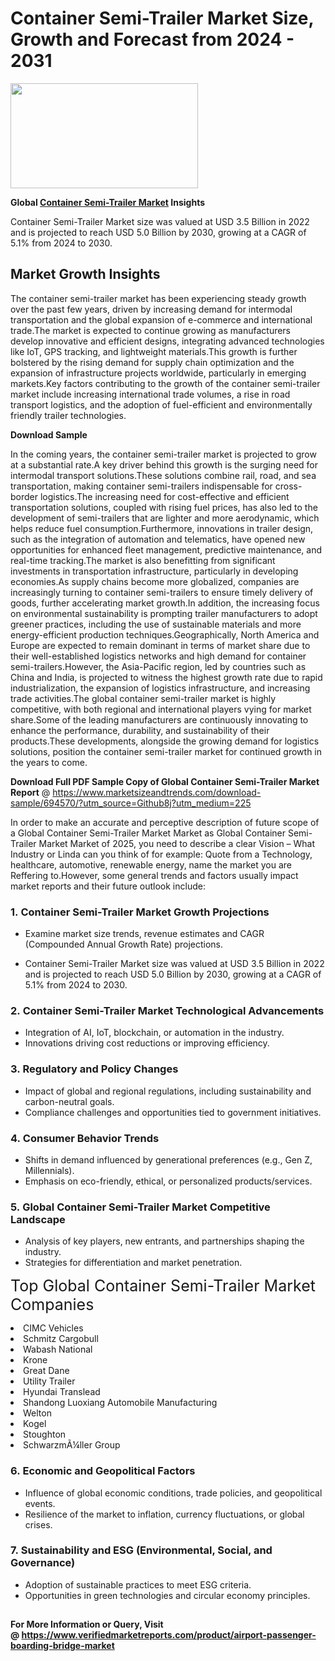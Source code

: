 <H1>Container Semi-Trailer Market Size, Growth and Forecast from 2024 - 2031</H1><img class="aligncenter size-medium wp-image-584254" src="https://thirdeyenews.in/wp-content/uploads/2024/09/Global-Market-Research-300x168.jpeg" alt="" width="300" height="168" /><p><strong>Global&nbsp;<a href="https://www.marketsizeandtrends.com/download-sample/694570/?utm_source=Github8j?utm_medium=225">Container Semi-Trailer Market</a> Insights</strong></p><p>Container Semi-Trailer Market size was valued at USD 3.5 Billion in 2022 and is projected to reach USD 5.0 Billion by 2030, growing at a CAGR of 5.1% from 2024 to 2030.</p><p><h2>Market Growth Insights</h2> <p>The container semi-trailer market has been experiencing steady growth over the past few years, driven by increasing demand for intermodal transportation and the global expansion of e-commerce and international trade.The market is expected to continue growing as manufacturers develop innovative and efficient designs, integrating advanced technologies like IoT, GPS tracking, and lightweight materials.This growth is further bolstered by the rising demand for supply chain optimization and the expansion of infrastructure projects worldwide, particularly in emerging markets.Key factors contributing to the growth of the container semi-trailer market include increasing international trade volumes, a rise in road transport logistics, and the adoption of fuel-efficient and environmentally friendly trailer technologies.</p> <p><strong>Download Sample</strong></p> <p>In the coming years, the container semi-trailer market is projected to grow at a substantial rate.A key driver behind this growth is the surging need for intermodal transport solutions.These solutions combine rail, road, and sea transportation, making container semi-trailers indispensable for cross-border logistics.The increasing need for cost-effective and efficient transportation solutions, coupled with rising fuel prices, has also led to the development of semi-trailers that are lighter and more aerodynamic, which helps reduce fuel consumption.Furthermore, innovations in trailer design, such as the integration of automation and telematics, have opened new opportunities for enhanced fleet management, predictive maintenance, and real-time tracking.The market is also benefitting from significant investments in transportation infrastructure, particularly in developing economies.As supply chains become more globalized, companies are increasingly turning to container semi-trailers to ensure timely delivery of goods, further accelerating market growth.In addition, the increasing focus on environmental sustainability is prompting trailer manufacturers to adopt greener practices, including the use of sustainable materials and more energy-efficient production techniques.Geographically, North America and Europe are expected to remain dominant in terms of market share due to their well-established logistics networks and high demand for container semi-trailers.However, the Asia-Pacific region, led by countries such as China and India, is projected to witness the highest growth rate due to rapid industrialization, the expansion of logistics infrastructure, and increasing trade activities.The global container semi-trailer market is highly competitive, with both regional and international players vying for market share.Some of the leading manufacturers are continuously innovating to enhance the performance, durability, and sustainability of their products.These developments, alongside the growing demand for logistics solutions, position the container semi-trailer market for continued growth in the years to come.</p> <p><span class=""><strong>Download Full PDF Sample Copy of Global Container Semi-Trailer Market Report</strong> @ <a href="https://www.marketsizeandtrends.com/download-sample/694570/?utm_source=Github8j?utm_medium=225" target="_blank">https://www.marketsizeandtrends.com/download-sample/694570/?utm_source=Github8j?utm_medium=225</a></span></p><p>In order to make an accurate and perceptive description of future scope of a Global&nbsp;Container Semi-Trailer Market Market as Global&nbsp;Container Semi-Trailer Market Market of 2025, you need to describe a clear Vision &ndash; What Industry or Linda can you think of for example: Quote from a Technology, healthcare, automotive, renewable energy, name the market you are Reffering to.However, some general trends and factors usually impact market reports and their future outlook include:</p><h3>1.&nbsp;<strong>Container Semi-Trailer Market Growth Projections</strong></h3><ul><li>Examine market size trends, revenue estimates and CAGR (Compounded Annual Growth Rate) projections.</li><li><p>Container Semi-Trailer Market size was valued at USD 3.5 Billion in 2022 and is projected to reach USD 5.0 Billion by 2030, growing at a CAGR of 5.1% from 2024 to 2030.</p></li></ul><h3>2.&nbsp;<strong>Container Semi-Trailer Market Technological Advancements</strong></h3><ul><li>Integration of AI, IoT, blockchain, or automation in the industry.</li><li>Innovations driving cost reductions or improving efficiency.</li></ul><h3>3.&nbsp;<strong>Regulatory and Policy Changes</strong></h3><ul><li>Impact of global and regional regulations, including sustainability and carbon-neutral goals.</li><li>Compliance challenges and opportunities tied to government initiatives.</li></ul><h3>4.&nbsp;<strong>Consumer Behavior Trends</strong></h3><ul><li>Shifts in demand influenced by generational preferences (e.g., Gen Z, Millennials).</li><li>Emphasis on eco-friendly, ethical, or personalized products/services.</li></ul><h3>5.&nbsp;<strong>Global Container Semi-Trailer Market Competitive Landscape</strong></h3><ul><li>Analysis of key players, new entrants, and partnerships shaping the industry.</li><li>Strategies for differentiation and market penetration.</li></ul><p data-pm-slice="1 1 []"><span style="color: inherit; font-family: inherit; font-size: 25px;">Top Global Container Semi-Trailer Market Companies</span></p><div class="" data-test-id=""><p><li>CIMC Vehicles</li><li> Schmitz Cargobull</li><li> Wabash National</li><li> Krone</li><li> Great Dane</li><li> Utility Trailer</li><li> Hyundai Translead</li><li> Shandong Luoxiang Automobile Manufacturing</li><li> Welton</li><li> Kogel</li><li> Stoughton</li><li> SchwarzmÃ¼ller Group</li></p></div><h3>6.&nbsp;<strong>Economic and Geopolitical Factors</strong></h3><ul><li>Influence of global economic conditions, trade policies, and geopolitical events.</li><li>Resilience of the market to inflation, currency fluctuations, or global crises.</li></ul><h3>7.&nbsp;<strong>Sustainability and ESG (Environmental, Social, and Governance)</strong></h3><ul><li>Adoption of sustainable practices to meet ESG criteria.</li><li>Opportunities in green technologies and circular economy principles.</li></ul><h2><strong style="font-size: 14px;">For More Information or Query, Visit @&nbsp;</strong><a style="background-color: #ffffff; font-size: 14px;" href="https://www.marketsizeandtrends.com/report/container-semi-trailer-market/" target="_blank">https://www.verifiedmarketreports.com/product/airport-passenger-boarding-bridge-market</a></h2>
